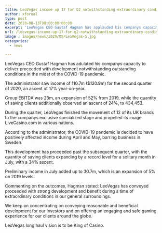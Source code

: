 ```yaml
---
title: LeoVegas income up 17 for Q2 notwithstanding extraordinary conditions
author: xforeal 
type: post
date: 2020-08-13T00:00:00+00:00
excerpt: 'LeoVegas CEO Gustaf Hagman has applauded his companys capacity to create proceeded with development regardless of remarkable conditions in the midst of the COVID-19 pandemic '
url: /leovegas-income-up-17-for-q2-notwithstanding-extraordinary-conditions/
image : images/news/2020/08/LeoVegas-5.jpg
categories:
  - news

---
```

LeoVegas CEO Gustaf Hagman has adulated his companys capacity to deliver proceeded with development notwithstanding outstanding conditions in the midst of the COVID-19 pandemic. 

The administrator saw income of 110.7m ($130.9m) for the second quarter of 2020, an ascent of 17&percnt; year-on-year. 

Group EBITDA was 23m, an expansion of 52&percnt; from 2019, while the quantity of saving clients additionally observed an ascent of 24&percnt;, to 434,453. 

During the quarter, LeoVegas finished the movement of 12 of its UK brands to the companys exclusive specialized stage and propelled its image LiveCasino.com in various nations. 

According to the administrator, the COVID-19 pandemic is decided to have positively affected income during April and May, barring business in Sweden. 

This development has proceeded past the subsequent quarter, with the quantity of saving clients expanding by a record level for a solitary month in July, with a 34&percnt; ascent. 

Preliminary income in July added up to 30.7m, which is an expansion of 5&percnt; on 2019 levels. 

Commenting on the outcomes, Hagman stated: LeoVegas has conveyed proceeded with strong development and benefit during a time of extraordinary conditions in our general surroundings. 

We keep on concentrating on conveying reasonable and beneficial development for our investors and on offering an engaging and safe gaming experience for our clients around the globe. 

LeoVegas long haul vision is to be King of Casino.
